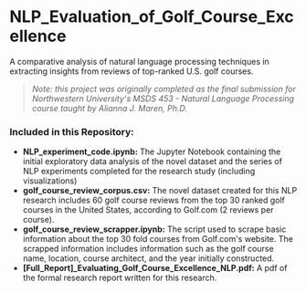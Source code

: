 # NLP_Evaluation_of_Golf_Course_Excellence
A comparative analysis of natural language processing techniques in extracting insights from reviews of top-ranked U.S. golf courses.

> *Note: this project was originally completed as the final submission for Northwestern University's MSDS 453 - Natural Language Processing course taught by Alianna J. Maren, Ph.D.*

### Included in this Repository:
- **NLP_experiment_code.ipynb:** The Jupyter Notebook containing the initial exploratory data analysis of the novel dataset and the series of NLP experiments completed for the research study (including visualizations)
- **golf_course_review_corpus.csv:** The novel dataset created for this NLP research includes 60 golf course reviews from the top 30 ranked golf courses in the United States, according to Golf.com (2 reviews per course).
- **golf_course_review_scrapper.ipynb:** The script used to scrape basic information about the top 30 fold courses from Golf.com's website. The scrapped information includes information such as the golf course name, location, course architect, and the year initially constructed.
- **[Full_Report]_Evaluating_Golf_Course_Excellence_NLP.pdf:** A pdf of the formal research report written for this research.


